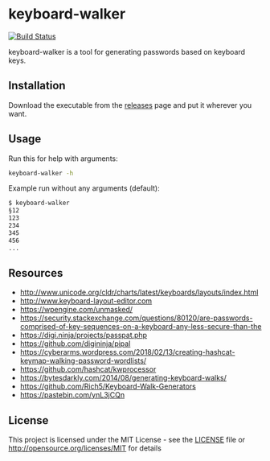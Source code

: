 # keyboard-walker

[![Build Status](https://travis-ci.com/Merik88/keyboard-walker.svg?branch=master)](https://travis-ci.com/Merik88/keyboard-walker)

keyboard-walker is a tool for generating passwords based on keyboard keys.

## Installation

Download the executable from the [releases](https://github.com/Merik88/keyboard-walker/releases) page and put it wherever you want.

## Usage

Run this for help with arguments:

```bash
keyboard-walker -h
```

Example run without any arguments (default):

```bash
$ keyboard-walker
§12
123
234
345
456
...
```

## Resources

- <http://www.unicode.org/cldr/charts/latest/keyboards/layouts/index.html>
- <http://www.keyboard-layout-editor.com>
- <https://wpengine.com/unmasked/>
- <https://security.stackexchange.com/questions/80120/are-passwords-comprised-of-key-sequences-on-a-keyboard-any-less-secure-than-the>
- <https://digi.ninja/projects/passpat.php>
- <https://github.com/digininja/pipal>
- <https://cyberarms.wordpress.com/2018/02/13/creating-hashcat-keymap-walking-password-wordlists/>
- <https://github.com/hashcat/kwprocessor>
- <https://bytesdarkly.com/2014/08/generating-keyboard-walks/>
- <https://github.com/Rich5/Keyboard-Walk-Generators>
- <https://pastebin.com/ynL3jCQn>

## License

This project is licensed under the MIT License - see the [LICENSE](LICENSE.txt) file or <http://opensource.org/licenses/MIT> for details